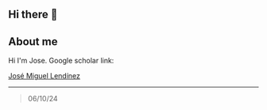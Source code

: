 ## Hi there 👋
<!--
**josemilen/josemilen** is a ✨ _special_ ✨ repository because its `README.md` (this file) appears on your GitHub profile.

Here are some ideas to get you started:

- 🔭 I’m currently working on ...
- 🌱 I’m currently learning ...
- 👯 I’m looking to collaborate on ...
- 🤔 I’m looking for help with ...
- 💬 Ask me about ...
- 📫 How to reach me: ...
- 😄 Pronouns: ...
- ⚡ Fun fact: ...
-->

## About me

Hi I'm Jose. Google scholar link:

<a href="https://scholar.google.com/citations?user=F-kspzUAAAAJ&hl=es.">José Miguel Lendínez</a>  


---
> 06/10/24
